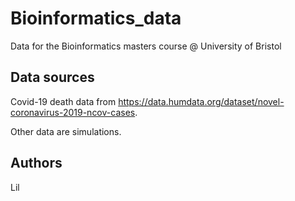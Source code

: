 # Bioinformatics_data

Data for the Bioinformatics masters course @ University of Bristol

## Data sources

Covid-19 death data from https://data.humdata.org/dataset/novel-coronavirus-2019-ncov-cases.

Other data are simulations.

## Authors

Lil

